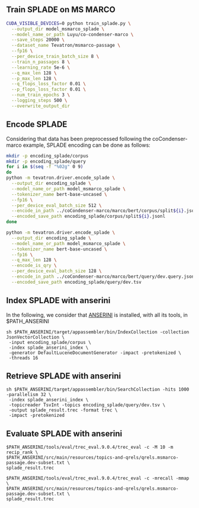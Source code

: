 ## Train SPLADE on MS MARCO
```bash
CUDA_VISIBLE_DEVICES=0 python train_splade.py \
  --output_dir model_msmarco_splade \
  --model_name_or_path Luyu/co-condenser-marco \
  --save_steps 20000 \
  --dataset_name Tevatron/msmarco-passage \
  --fp16 \
  --per_device_train_batch_size 8 \
  --train_n_passages 8 \
  --learning_rate 5e-6 \
  --q_max_len 128 \
  --p_max_len 128 \
  --q_flops_loss_factor 0.01 \
  --p_flops_loss_factor 0.01 \
  --num_train_epochs 3 \
  --logging_steps 500 \
  --overwrite_output_dir
```

## Encode SPLADE 

Considering that data has been preprocessed following the coCondenser-marco example, SPLADE encoding can be done as follows:

```bash
mkdir -p encoding_splade/corpus
mkdir -p encoding_splade/query
for i in $(seq -f "%02g" 0 9)
do
python -m tevatron.driver.encode_splade \
  --output_dir encoding_splade \
  --model_name_or_path model_msmarco_splade \
  --tokenizer_name bert-base-uncased \
  --fp16 \
  --per_device_eval_batch_size 512 \
  --encode_in_path ../coCondenser-marco/marco/bert/corpus/split${i}.json \
  --encoded_save_path encoding_splade/corpus/split${i}.jsonl
done

python -m tevatron.driver.encode_splade \
  --output_dir encoding_splade \
  --model_name_or_path model_msmarco_splade \
  --tokenizer_name bert-base-uncased \
  --fp16 \
  --q_max_len 128 \
  --encode_is_qry \
  --per_device_eval_batch_size 128 \
  --encode_in_path ../coCondenser-marco/marco/bert/query/dev.query.json \
  --encoded_save_path encoding_splade/query/dev.tsv
```

## Index SPLADE with anserini
In the following, we consider that [ANSERINI](https://github.com/castorini/anserini) is installed, with all its tools, in $PATH_ANSERINI
```
sh $PATH_ANSERINI/target/appassembler/bin/IndexCollection -collection JsonVectorCollection \
 -input encoding_splade/corpus \
 -index splade_anserini_index \
 -generator DefaultLuceneDocumentGenerator -impact -pretokenized \
 -threads 16
```

## Retrieve SPLADE with anserini

```
sh $PATH_ANSERINI/target/appassembler/bin/SearchCollection -hits 1000 -parallelism 32 \
 -index splade_anserini_index \
 -topicreader TsvInt -topics encoding_splade/query/dev.tsv \
 -output splade_result.trec -format trec \
 -impact -pretokenized
```

## Evaluate SPLADE with anserini

```
$PATH_ANSERINI/tools/eval/trec_eval.9.0.4/trec_eval -c -M 10 -m recip_rank \
$PATH_ANSERINI/src/main/resources/topics-and-qrels/qrels.msmarco-passage.dev-subset.txt \
splade_result.trec

$PATH_ANSERINI/tools/eval/trec_eval.9.0.4/trec_eval -c -mrecall -mmap \
$PATH_ANSERINI/src/main/resources/topics-and-qrels/qrels.msmarco-passage.dev-subset.txt \
splade_result.trec
```